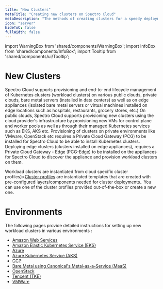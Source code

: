 ```yaml
---
title: "New Clusters"
metaTitle: "Creating new clusters on Spectro Cloud"
metaDescription: "The methods of creating clusters for a speedy deployment on any CSP"
icon: "server"
hideToC: false
fullWidth: false
---
```


import WarningBox from 'shared/components/WarningBox';
import InfoBox from 'shared/components/InfoBox';
import Tooltip from 'shared/components/ui/Tooltip';


# New Clusters 

Spectro Cloud supports provisioning and end-to-end lifecycle management of Kubernetes clusters (workload clusters) on various public clouds, private clouds, bare metal servers (installed in data centers)  as well as on edge appliances (isolated bare metal servers or virtual machines installed on edge locations such as hospitals, restaurants, grocery stores, etc.) On public clouds, Spectro Cloud supports provisioning new clusters using the cloud provider's infrastructure by provisioning new VMs for control plane and worker pools as well as through their managed Kubernetes services such as EKS, AKS etc. Provisioning of clusters on private environments like VMware, OpenStack etc requires a Private Cloud Gateway (PCG) to be installed for Spectro Cloud to be able to install Kubernetes clusters. Deploying edge clusters (clusters installed on edge appliances), requires a Private Cloud Gateway - Edge (PCG-Edge) to be installed on the appliances for Spectro Cloud to discover the appliance and provision workload clusters on them.

<InfoBox>
Workload clusters are instantiated from cloud specific <Tooltip trigger={<u>cluster profiles</u>}><a href="/cluster-profiles">Cluster profiles</a> are instantiated templates that are created with pre-configured layers/components needed for cluster deployments.</Tooltip>. You can use one of the cluster profiles provided out-of-the-box or create a new one.
</InfoBox>

# Environments

The following pages provide detailed instructions for setting up new workload clusters in various environments :

* [Amazon Web Services](/clusters/new-clusters/aws)
* [Amazon Elastic Kubernetes Service (EKS)](/clusters/new-clusters/eks)
* [Azure](/clusters/new-clusters/azure)
* [Azure Kubernetes Service (AKS)](/clusters/new-clusters/aks)
* [GCP](/clusters/new-clusters/gcp)
* [Bare Metal using Canonical's Metal-as-a-Service (MaaS)](/clusters/new-clusters/maas)
* [OpenStack](/clusters/new-clusters/openstack)
* [Tencent (TKE)](/clusters/new-clusters/tke)
* [VMWare](/clusters/new-clusters/vmware)
